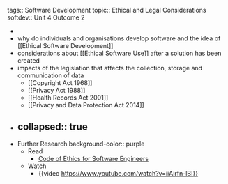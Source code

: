 tags:: Software Development
topic:: Ethical and Legal Considerations
softdev:: Unit 4 Outcome 2

-
- why do individuals and organisations develop software and the idea of [[Ethical Software Development]]
- considerations about [[Ethical Software Use]] after a solution has been created
- impacts of the legislation that affects the collection, storage and communication of data
	- [[Copyright Act 1968]]
	- [[Privacy Act 1988]]
	- [[Health Records Act 2001]]
	- [[Privacy and Data Protection Act 2014]]
- collapsed:: true
	-
- Further Research
  background-color:: purple
	- Read
		- [Code of Ethics for Software Engineers](https://www.computer.org/education/code-of-ethics)
	- Watch
		- {{video https://www.youtube.com/watch?v=iiAirfn-lBI}}